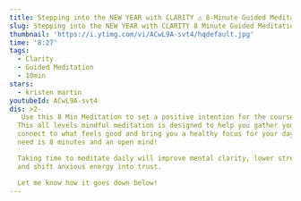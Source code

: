 ```yaml
---
title: Stepping into the NEW YEAR with CLARITY △ 8-Minute Guided Meditation
slug: Stepping into the NEW YEAR with CLARITY 8 Minute Guided Meditation
thumbnail: 'https://i.ytimg.com/vi/ACwL9A-svt4/hqdefault.jpg'
time: '8:27'
tags:
  - Clarity
  - Guided Meditation
  - 10min
stars:
  - kristen martin
youtubeId: ACwL9A-svt4
dis: >2-
   Use this 8 Min Meditation to set a positive intention for the course of your day.
  This all levels mindful meditation is designed to help you gather yourself,
  connect to what feels good and bring you a healthy focus for your day. All you
  need is 8 minutes and an open mind!

  Taking time to meditate daily will improve mental clarity, lower stress levels
  and shift anxious energy into trust.

  Let me know how it goes down below!
---
```


